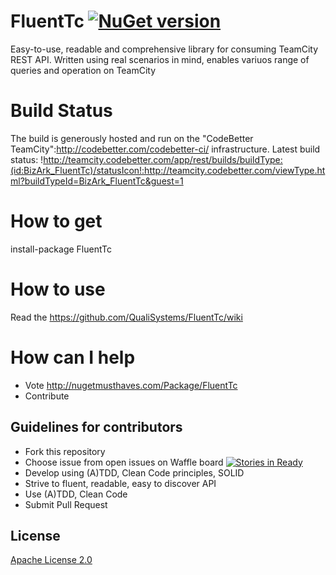 # FluentTc [![NuGet version](https://badge.fury.io/nu/FluentTc.svg)](https://badge.fury.io/nu/FluentTc)
Easy-to-use, readable and comprehensive library for consuming TeamCity REST API. Written using real scenarios in mind, enables variuos range of queries and operation on TeamCity

# Build Status

The build is generously hosted and run on the "CodeBetter TeamCity":http://codebetter.com/codebetter-ci/ infrastructure.
Latest build status: !http://teamcity.codebetter.com/app/rest/builds/buildType:(id:BizArk_FluentTc)/statusIcon!:http://teamcity.codebetter.com/viewType.html?buildTypeId=BizArk_FluentTc&guest=1

# How to get
install-package FluentTc

# How to use
Read the https://github.com/QualiSystems/FluentTc/wiki

# How can I help
* Vote  http://nugetmusthaves.com/Package/FluentTc
* Contribute 

## Guidelines for contributors
* Fork this repository 
* Choose issue from open issues on Waffle board [![Stories in Ready](https://badge.waffle.io/borismod/FluentTc.png?label=ready&title=Ready)](https://waffle.io/borismod/FluentTc)
* Develop using (A)TDD, Clean Code principles, SOLID
* Strive to fluent, readable, easy to discover API
* Use (A)TDD, Clean Code
* Submit Pull Request

## License
[Apache License 2.0](https://github.com/QualiSystems/FluentTc/blob/master/LICENSE)



